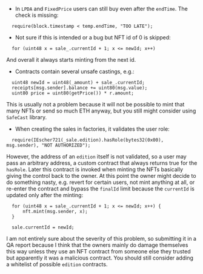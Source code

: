 * In ```LPDA``` and ```FixedPrice``` users can still buy even after the ```endTime```. The check is missing:
```solidity
  require(block.timestamp < temp.endTime, "TOO LATE");
```

* Not sure if this is intended or a bug but NFT id of 0 is skipped:
```solidity
  for (uint48 x = sale_.currentId + 1; x <= newId; x++)
```
And overall it always starts minting from the next id.

* Contracts contain several unsafe castings, e.g.:
```solidity
  uint48 newId = uint48(_amount) + sale_.currentId;
  receipts[msg.sender].balance += uint80(msg.value);
  uint80 price = uint80(getPrice()) * r.amount;
```
This is usually not a problem because it will not be possible to mint that many NFTs or send so much ETH anyway, but you still might consider using ```SafeCast``` library.

* When creating the sales in factories, it validates the user role:
```solidity
  require(IEscher721(_sale.edition).hasRole(bytes32(0x00), msg.sender), "NOT AUTHORIZED");
```
However, the address of an ```edition``` itself is not validated, so a user may pass an arbitrary address, a custom contract that always returns true for the ```hasRole```. Later this contract is invoked when minting the NFTs basically giving the control back to the owner. At this point the owner might decide to do something nasty, e.g. revert for certain users, not mint anything at all, or re-enter the contract and bypass the ```finalId``` limit because the ```currentId``` is updated only after the minting:
```solidity
  for (uint48 x = sale_.currentId + 1; x <= newId; x++) {
      nft.mint(msg.sender, x);
  }

  sale.currentId = newId;
```
I am not entirely sure about the severity of this problem, so submitting it in a QA report because I think that the owners mainly do damage themselves this way unless they use an NFT contract from someone else they trusted but apparently it was a malicious contract. You should still consider adding a whitelist of possible ```edition``` contracts. 